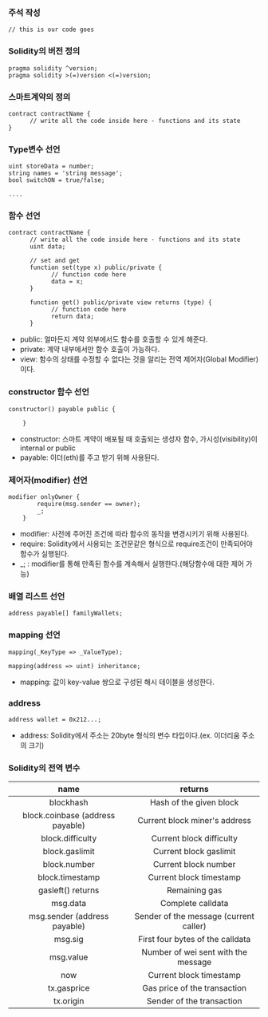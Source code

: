 ### 주석 작성 
```solidity 
// this is our code goes
```  

### Solidity의 버전 정의
```solidity 
pragma solidity ^version; 
pragma solidity >(=)version <(=)version;
```

### 스마트계약의 정의
```solidity 
contract contractName {
      // write all the code inside here - functions and its state
}
```

### Type변수 선언
```solidity 
uint storeData = number;
string names = 'string message';
bool switchON = true/false;
    
....
```

### 함수 선언
```solidity 
contract contractName {
      // write all the code inside here - functions and its state
      uint data;
      
      // set and get
      function set(type x) public/private {
            // function code here
            data = x;
      }
      
      function get() public/private view returns (type) {
            // function code here
            return data;
      }
```

* public: 얼마든지 계약 외부에서도 함수를 호출할 수 있게 해준다.
* private: 계약 내부에서만 함수 호출이 가능하다.
* view: 함수의 상태를 수정할 수 없다는 것을 알리는 전역 제어자(Global Modifier)이다.

### constructor 함수 선언
```solidity
constructor() payable public {

    }
```

* constructor: 스마트 계약이 배포될 때 호출되는 생성자 함수, 가시성(visibility)이 internal or public
* payable: 이더(eth)를 주고 받기 위해 사용된다. 

### 제어자(modifier) 선언
```solidity
modifier onlyOwner {
        require(msg.sender == owner);
        _; 
    }
```
* modifier: 사전에 주어진 조건에 따라 함수의 동작을 변경시키기 위해 사용된다.
* require: Solidity에서 사용되는 조건문같은 형식으로 require조건이 만족되어야 함수가 실행된다.
* _; : modifier를 통해 만족된 함수를 계속해서 실행한다.(해당함수에 대한 제어 가능)

### 배열 리스트 선언
```solidity
address payable[] familyWallets;
```

### mapping 선언
```solidity
mapping(_KeyType => _ValueType);

mapping(address => uint) inheritance;
```
* mapping: 값이 key-value 쌍으로 구성된 해시 테이블을 생성한다.

### address
```solidity
address wallet = 0x212...;
```
* address: Solidity에서 주소는 20byte 형식의 변수 타입이다.(ex. 이더리움 주소의 크기)

### Solidity의 전역 변수
|name|returns|
|:---:|:---:|
|blockhash|Hash of the given block|
|block.coinbase (address payable)|Current block miner's address|
|block.difficulty|Current block difficulty|
|block.gaslimit|Current block gaslimit|
|block.number|Current block number|
|block.timestamp|Current block timestamp|
|gasleft() returns|Remaining gas|
|msg.data|Complete calldata|
|msg.sender (address payable)|Sender of the message (current caller)|
|msg.sig|First four bytes of the calldata|
|msg.value|Number of wei sent with the message|
|now|Current block timestamp|
|tx.gasprice|Gas price of the transaction|
|tx.origin|Sender of the transaction|
